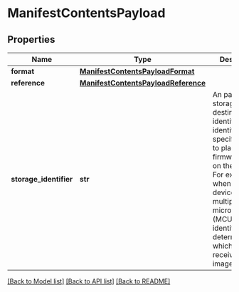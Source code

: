 # ManifestContentsPayload

## Properties
Name | Type | Description | Notes
------------ | ------------- | ------------- | -------------
**format** | [**ManifestContentsPayloadFormat**](ManifestContentsPayloadFormat.md) |  | [optional] 
**reference** | [**ManifestContentsPayloadReference**](ManifestContentsPayloadReference.md) |  | [optional] 
**storage_identifier** | **str** | An payload storage destination identifier. The identifier specifies where to place the firmware image on the device. For example, when an IoT device has multiple microcontrollers (MCUs), the identifier determines which MCU receives the image. | [optional] 

[[Back to Model list]](../README.md#documentation-for-models) [[Back to API list]](../README.md#documentation-for-api-endpoints) [[Back to README]](../README.md)


